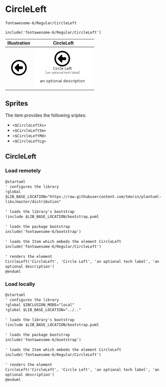 # CircleLeft


```text
fontawesome-6/Regular/CircleLeft
```

```text
include('fontawesome-6/Regular/CircleLeft')
```



| Illustration | CircleLeft |
| :---: | :---: |
| ![illustration for Illustration](../../fontawesome-6/Regular/CircleLeft.png) | ![illustration for CircleLeft](../../fontawesome-6/Regular/CircleLeft.Local.png) |



## Sprites
The item provides the following sriptes:

- `<$CircleLeftXs>`
- `<$CircleLeftSm>`
- `<$CircleLeftMd>`
- `<$CircleLeftLg>`





## CircleLeft

### Load remotely
```plantuml
@startuml
' configures the library
!global $LIB_BASE_LOCATION="https://raw.githubusercontent.com/tmorin/plantuml-libs/master/distribution"

' loads the library's bootstrap
!include $LIB_BASE_LOCATION/bootstrap.puml

' loads the package bootstrap
include('fontawesome-6/bootstrap')

' loads the Item which embeds the element CircleLeft
include('fontawesome-6/Regular/CircleLeft')

' renders the element
CircleLeft('CircleLeft', 'Circle Left', 'an optional tech label', 'an optional description')
@enduml
```

### Load locally
```plantuml
@startuml
' configures the library
!global $INCLUSION_MODE="local"
!global $LIB_BASE_LOCATION="../.."

' loads the library's bootstrap
!include $LIB_BASE_LOCATION/bootstrap.puml

' loads the package bootstrap
include('fontawesome-6/bootstrap')

' loads the Item which embeds the element CircleLeft
include('fontawesome-6/Regular/CircleLeft')

' renders the element
CircleLeft('CircleLeft', 'Circle Left', 'an optional tech label', 'an optional description')
@enduml
```

